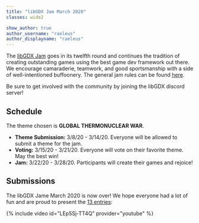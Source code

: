 ```yaml
---
title: "libGDX Jam March 2020"
classes: wide2

show_author: true
author_username: "raeleus"
author_displayname: "raeleus"
---
```


The [libGDX Jam](https://itch.io/jam/libgdx-jam-march-2020) goes in its twelfth round and continues the tradition of creating outstanding games using the best game dev framework out there. We encourage camaraderie, teamwork, and good sportsmanship with a side of well-intentioned buffoonery. The general jam rules can be found [here](/community/jams/).

Be sure to get involved with the community by joining the libGDX discord server!

## Schedule
The theme chosen is **GLOBAL THERMONUCLEAR WAR**.

- **Theme Submission:** 3/8/20 - 3/14/20. Everyone will be allowed to submit a theme for the jam.
- **Voting:** 3/15/20 - 3/21/20.  Everyone will vote on their favorite theme. May the best win!
- **Jam:** 3/22/20 - 3/28/20. Participants will create their games and rejoice!

## Submissions
The libGDX Jame March 2020 is now over! We hope everyone had a lot of fun and are proud to present the [13 entries](https://itch.io/jam/libgdx-jam-march-2020/entries):

{% include video id="LEp5Sj-TT4Q" provider="youtube" %}
